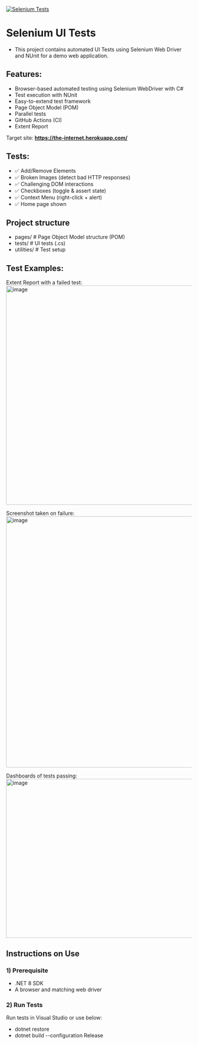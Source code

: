 [![Selenium Tests](https://github.com/KarlTaylor908/selenium-ui-tests/actions/workflows/tests.yml/badge.svg?branch=ExtentReportCI)](https://github.com/KarlTaylor908/selenium-ui-tests/actions/workflows/tests.yml)
# Selenium UI Tests
- This project contains automated UI Tests using Selenium Web Driver and NUnit for a demo web application. 

## Features:
- Browser-based automated testing using Selenium WebDriver with C#
- Test execution with NUnit
- Easy-to-extend test framework
- Page Object Model (POM)
- Parallel tests
- GitHub Actions (CI)
- Extent Report

Target site: **https://the-internet.herokuapp.com/**

## Tests:
- ✅ Add/Remove Elements  
- ✅ Broken Images (detect bad HTTP responses)  
- ✅ Challenging DOM interactions  
- ✅ Checkboxes (toggle & assert state)  
- ✅ Context Menu (right-click + alert)  
- ✅ Home page shown

## Project structure
- pages/ # Page Object Model structure (POM)
- tests/ # UI tests (.cs)
- utilities/ # Test setup

## Test Examples:
Extent Report with a failed test:
<img width="1074" height="593" alt="image" src="https://github.com/user-attachments/assets/a9f96393-e8e0-4caf-a6e6-daefc32e187c" />

Screenshot taken on failure:
<img width="1022" height="679" alt="image" src="https://github.com/user-attachments/assets/a0af547b-d98d-40fc-b025-5ed8f9ce74bf" />

Dashboards of tests passing:
<img width="1656" height="430" alt="image" src="https://github.com/user-attachments/assets/ae1f8efb-4ac0-4e1e-83b7-1fd5e5ed497f" />


## Instructions on Use
### 1) Prerequisite
- .NET 8 SDK
- A browser and matching web driver

### 2) Run Tests
Run tests in Visual Studio or use below:
- dotnet restore
- dotnet build --configuration Release

